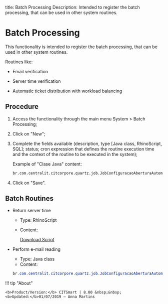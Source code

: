 title: Batch Processing
Description: Intended to register the batch processing, that can be used in other system routines.
# Batch Processing

This functionality is intended to register the batch processing, that can be
used in other system routines.

Routines like:

   - Email verification
   
   - Server time verification
   
   - Automatic ticket distribution with workload balancing 

Procedure
-------------

1.  Access the functionality through the main menu System \> Batch Processing;

2.  Click on "New";

3.  Complete the fields available (description, type [Java class, RhinoScript,
    SQL]; status; cron expression that defines the routine execution time and
    the context of the routine to be executed in the system);
    
    Example of "Clase Java" content:
    ```html
    br.com.centralit.citcorpore.quartz.job.JobConfiguracaoAberturaAutomaticaViaEmail
    ```

4.  Click on "Save".

Batch Routines
------------------

-   Return server time

    -   Type: RhinoScript
    -   Content:
    
        [Download Script][2]

-   Perform e-mail reading

    -   Type: Java class
    -   Content:
    
    ```java
    br.com.centralit.citcorpore.quartz.job.JobConfiguracaoAberturaAutomaticaViaEmail
    ```


!!! tip "About"

    <b>Product/Version:</b> CITSmart | 8.00 &nbsp;&nbsp;
    <b>Updated:</b>01/07/2019 – Anna Martins



[1]:/en-us/citsmart-platform-8/platform-administration/configuring-automatic-actions/images/verify-email.txt
[2]:/en-us/citsmart-platform-8/platform-administration/configuring-automatic-actions/images/hour-server.txt
